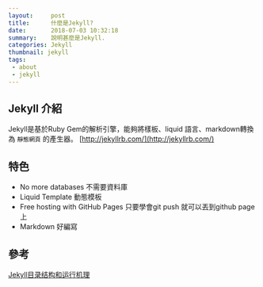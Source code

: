 ```yaml
---
layout:     post
title:      什麼是Jekyll?
date:       2018-07-03 10:32:18
summary:    說明甚麼是Jekyll.
categories: Jekyll
thumbnail: jekyll
tags:
 - about
 - jekyll
---
```


## Jekyll 介紹

Jekyll是基於Ruby Gem的解析引擎，能夠將樣板、liquid 語言、markdown轉換為 `靜態網頁` 的產生器。
[http://jekyllrb.com/](http://jekyllrb.com/)

## 特色
* No more databases 不需要資料庫
* Liquid Template 動態模板
* Free hosting with GitHub Pages 只要學會git push 就可以丟到github page上
* Markdown 好編寫

## 參考
[Jekyll目录结构和运行机理](https://blog.csdn.net/HopefulLight/article/details/78366374)